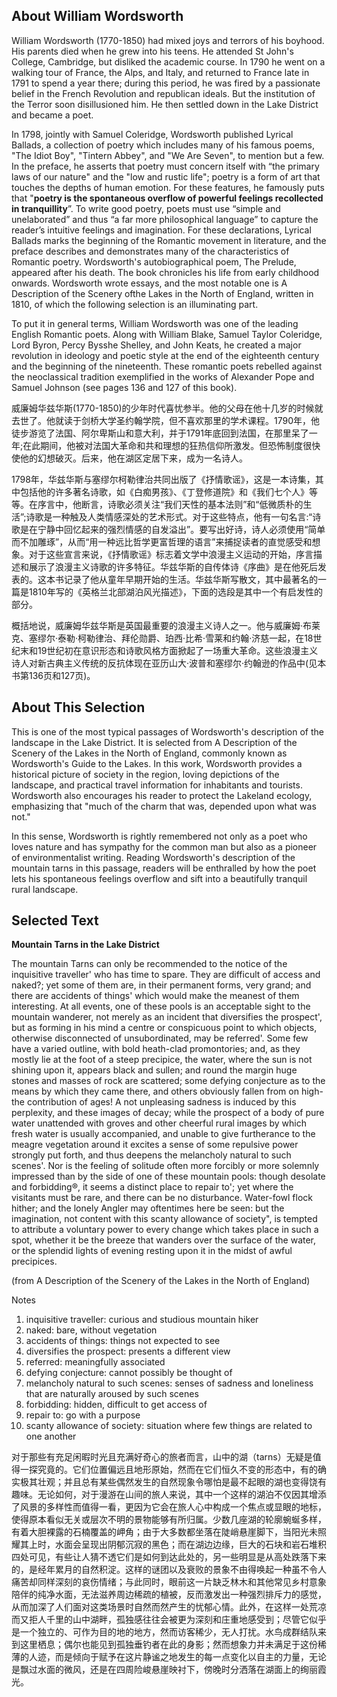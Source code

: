 
## About William Wordsworth

William Wordsworth (1770-1850) had mixed joys and terrors of his boyhood. His parents died when he grew into his teens. He attended St John's College, Cambridge, but disliked the academic course. In 1790 he went on a walking tour of France, the Alps, and Italy, and returned to France late in 1791 to spend a year there; during this period, he was fired by a passionate belief in the French Revolution and republican ideals. But the institution of the Terror soon disillusioned him. He then settled down in the Lake District and became a poet. 

In 1798, jointly with Samuel Coleridge, Wordsworth published Lyrical Ballads, a collection of poetry which includes many of his famous poems, "The Idiot Boy", "Tintern Abbey", and "We Are Seven", to mention but a few. In the preface, he asserts that poetry must concern itself with “the primary laws of our nature" and the "low and rustic life"; poetry is a form of art that touches the depths of human emotion. For these features, he famously puts that "**poetry is the spontaneous overflow of powerful feelings recollected in tranquillity**”. To write good poetry, poets must use “simple and unelaborated” and thus “a far more philosophical language” to capture the reader’s intuitive feelings and imagination. For these declarations, Lyrical Ballads marks the beginning of the Romantic movement in literature, and the preface describes and demonstrates many of the characteristics of Romantic poetry. Wordsworth's autobiographical poem, The Prelude, appeared after his death. The book chronicles his life from early childhood onwards. Wordsworth wrote essays, and the most notable one is A Description of the Scenery ofthe Lakes in the North of England, written in 1810, of which the following selection is an illuminating part. 

To put it in general terms, William Wordsworth was one of the leading English Romantic poets. Along with William Blake, Samuel Taylor Coleridge, Lord Byron, Percy Bysshe Shelley, and John Keats, he created a major revolution in ideology and poetic style at the end of the eighteenth century and the beginning of the nineteenth. These romantic poets rebelled against the neoclassical tradition exemplified in the works of Alexander Pope and Samuel Johnson (see pages 136 and 127 of this book).

威廉姆华兹华斯(1770-1850)的少年时代喜忧参半。他的父母在他十几岁的时候就去世了。他就读于剑桥大学圣约翰学院，但不喜欢那里的学术课程。1790年，他徒步游览了法国、阿尔卑斯山和意大利，并于1791年底回到法国，在那里呆了一年;在此期间，他被对法国大革命和共和理想的狂热信仰所激发。但恐怖制度很快使他的幻想破灭。后来，他在湖区定居下来，成为一名诗人。

1798年，华兹华斯与塞缪尔柯勒律治共同出版了《抒情歌谣》，这是一本诗集，其中包括他的许多著名诗歌，如《白痴男孩》、《丁登修道院》和《我们七个人》等等。在序言中，他断言，诗歌必须关注“我们天性的基本法则”和“低微质朴的生活”;诗歌是一种触及人类情感深处的艺术形式。对于这些特点，他有一句名言:“诗歌是在宁静中回忆起来的强烈情感的自发溢出”。要写出好诗，诗人必须使用“简单而不加雕琢”，从而“用一种远比哲学更富哲理的语言”来捕捉读者的直觉感受和想象。对于这些宣言来说，《抒情歌谣》标志着文学中浪漫主义运动的开始，序言描述和展示了浪漫主义诗歌的许多特征。华兹华斯的自传体诗《序曲》是在他死后发表的。这本书记录了他从童年早期开始的生活。华兹华斯写散文，其中最著名的一篇是1810年写的《英格兰北部湖泊风光描述》，下面的选段是其中一个有启发性的部分。

概括地说，威廉姆华兹华斯是英国最重要的浪漫主义诗人之一。他与威廉姆·布莱克、塞缪尔·泰勒·柯勒律治、拜伦勋爵、珀西·比希·雪莱和约翰·济慈一起，在18世纪末和19世纪初在意识形态和诗歌风格方面掀起了一场重大革命。这些浪漫主义诗人对新古典主义传统的反抗体现在亚历山大·波普和塞缪尔·约翰逊的作品中(见本书第136页和127页)。

## About This Selection

This is one of the most typical passages of Wordsworth's description of the landscape in the Lake District. It is selected from A Description of the Scenery of the Lakes in the North of England, commonly known as Wordsworth's Guide to the Lakes. In this work, Wordsworth provides a historical picture of society in the region, loving depictions of the landscape, and practical travel information for inhabitants and tourists. Wordsworth also encourages his reader to protect the Lakeland ecology, emphasizing that "much of the charm that was, depended upon what was not." 

In this sense, Wordsworth is rightly remembered not only as a poet who loves nature and has sympathy for the common man but also as a pioneer of environmentalist writing. Reading Wordsworth's description of the mountain tarns in this passage, readers will be enthralled by how the poet lets his spontaneous feelings overflow and sift into a beautifully tranquil rural landscape.

## Selected Text

**Mountain Tarns in the Lake District**

The mountain Tarns can only be recommended to the notice of the inquisitive traveller' who has time to spare. They are difficult of access and naked?; yet some of them are, in their permanent forms, very grand; and there are accidents of things' which would make the meanest of them interesting. At all events, one of these pools is an acceptable sight to the mountain wanderer, not merely as an incident that diversifies the prospect', but as forming in his mind a centre or conspicuous point to which objects, otherwise disconnected of unsubordinated, may be referred'. Some few have a varied outline, with bold heath-clad promontories; and, as they mostly lie at the foot of a steep precipice, the water, where the sun is not shining upon it, appears black and sullen; and round the margin huge stones and masses of rock are scattered; some defying conjecture as to the means by which they came there, and others obviously fallen from on high-the contribution of ages! A not unpleasing sadness is induced by this perplexity, and these images of decay; while the prospect of a body of pure water unattended with groves and other cheerful rural images by which fresh water is usually accompanied, and unable to give furtherance to the meagre vegetation around it excites a sense of some repulsive power strongly put forth, and thus deepens the melancholy natural to such scenes'. Nor is the feeling of solitude often more forcibly or more solemnly impressed than by the side of one of these mountain pools: though desolate and forbidding®, it seems a distinct place to repair to'; yet where the visitants must be rare, and there can be no disturbance. Water-fowl flock hither; and the lonely Angler may oftentimes here be seen: but the imagination, not content with this scanty allowance of society", is tempted to attribute a voluntary power to every change which takes place in such a spot, whether it be the breeze that wanders over the surface of the water, or the splendid lights of evening resting upon it in the midst of awful precipices.

(from A Description of the Scenery of the Lakes in the North of England)

Notes 
1. inquisitive traveller: curious and studious mountain hiker 
2. naked: bare, without vegetation 
3. accidents of things: things not expected to see 
4. diversifies the prospect: presents a different view 
5. referred: meaningfully associated 
6. defying conjecture: cannot possibly be thought of 
7. melancholy natural to such scenes: senses of sadness and loneliness that are naturally aroused by such scenes 
8. forbidding: hidden, difficult to get access of 
9. repair to: go with a purpose 
10. scanty allowance of society: situation where few things are related to one another


对于那些有充足闲暇时光且充满好奇心的旅者而言，山中的湖（tarns）无疑是值得一探究竟的。它们位置偏远且地形原始，然而在它们恒久不变的形态中，有的确实极其壮观；并且总有某些偶然发生的自然现象令哪怕是最不起眼的湖也变得饶有趣味。无论如何，对于漫游在山间的旅人来说，其中一个这样的湖泊不仅因其增添了风景的多样性而值得一看，更因为它会在旅人心中构成一个焦点或显眼的地标，使得原本看似无关或层次不明的景物能够有所归属。少数几座湖的轮廓蜿蜒多样，有着大胆裸露的石楠覆盖的岬角；由于大多数都坐落在陡峭悬崖脚下，当阳光未照耀其上时，水面会呈现出阴郁沉寂的黑色；而在湖边边缘，巨大的石块和岩石堆积四处可见，有些让人猜不透它们是如何到达此处的，另一些明显是从高处跌落下来的，是经年累月的自然积淀。这样的谜团以及衰败的景象不由得唤起一种虽不令人痛苦却同样深刻的哀伤情绪；与此同时，眼前这一片缺乏林木和其他常见乡村意象陪伴的纯净水面，无法滋养周边稀疏的植被，反而激发出一种强烈排斥力的感觉，从而加深了人们面对这类场景时自然而然产生的忧郁心情。此外，在这样一处荒凉而又拒人千里的山中湖畔，孤独感往往会被更为深刻和庄重地感受到；尽管它似乎是一个独立的、可作为目的地的地方，然而访客稀少，无人打扰。水鸟成群结队来到这里栖息；偶尔也能见到孤独垂钓者在此的身影；然而想象力并未满足于这份稀薄的人迹，而是倾向于赋予在这片静谧之地发生的每一点变化以自主的力量，无论是飘过水面的微风，还是在四周险峻悬崖映衬下，傍晚时分洒落在湖面上的绚丽霞光。